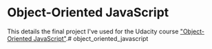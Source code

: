 # Object-Oriented JavaScript
This details the final project I've used for the Udacity course ["Object-Oriented JavaScript"](https://eu.udacity.com/course/object-oriented-javascript--ud015).# object_oriented_javascript
